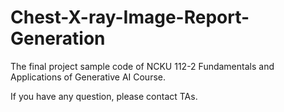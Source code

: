 # Chest-X-ray-Image-Report-Generation

The final project sample code of NCKU 112-2 Fundamentals and Applications of Generative AI Course.

If you have any question, please contact TAs.
